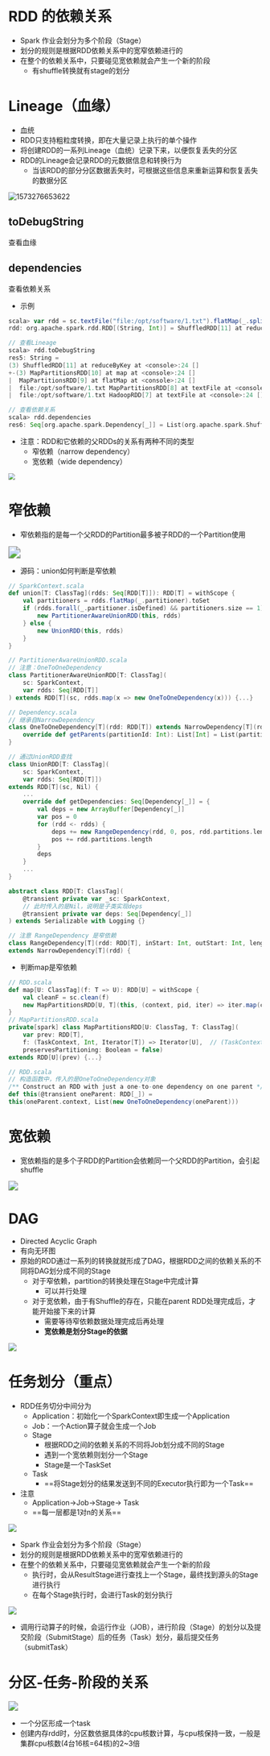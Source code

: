 # RDD 的依赖关系

- Spark 作业会划分为多个阶段（Stage）
- 划分的规则是根据RDD依赖关系中的宽窄依赖进行的
- 在整个的依赖关系中，只要碰见宽依赖就会产生一个新的阶段
  - 有shuffle转换就有stage的划分



# Lineage（血缘）

- 血统
- RDD只支持粗粒度转换，即在大量记录上执行的单个操作
- 将创建RDD的一系列Lineage（血统）记录下来，以便恢复丢失的分区
- RDD的Lineage会记录RDD的元数据信息和转换行为
  - 当该RDD的部分分区数据丢失时，可根据这些信息来重新运算和恢复丢失的数据分区

![1573276653622](img/55.png) 



## toDebugString

查看血缘



## dependencies

查看依赖关系



- 示例

```scala
scala> var rdd = sc.textFile("file:/opt/software/1.txt").flatMap(_.split(" ")).map((_,1)).reduceByKey(_+_)
rdd: org.apache.spark.rdd.RDD[(String, Int)] = ShuffledRDD[11] at reduceByKey at <console>:24

// 查看Lineage
scala> rdd.toDebugString
res5: String =
(3) ShuffledRDD[11] at reduceByKey at <console>:24 []
+-(3) MapPartitionsRDD[10] at map at <console>:24 []
|  MapPartitionsRDD[9] at flatMap at <console>:24 []
|  file:/opt/software/1.txt MapPartitionsRDD[8] at textFile at <console>:24 []
|  file:/opt/software/1.txt HadoopRDD[7] at textFile at <console>:24 []

// 查看依赖关系
scala> rdd.dependencies
res6: Seq[org.apache.spark.Dependency[_]] = List(org.apache.spark.ShuffleDependency@4ba7a9e4)
```

- 注意：RDD和它依赖的父RDDs的关系有两种不同的类型
  - 窄依赖（narrow dependency）
  - 宽依赖（wide dependency）

<img src="img/56.png" style="zoom:80%;" /> 



# 窄依赖

- 窄依赖指的是每一个父RDD的Partition最多被子RDD的一个Partition使用

<img src="img/57.png" style="zoom: 150%;" /> 

- 源码：union如何判断是窄依赖

```scala
// SparkContext.scala
def union[T: ClassTag](rdds: Seq[RDD[T]]): RDD[T] = withScope {
    val partitioners = rdds.flatMap(_.partitioner).toSet
    if (rdds.forall(_.partitioner.isDefined) && partitioners.size == 1) {
        new PartitionerAwareUnionRDD(this, rdds)
    } else {
        new UnionRDD(this, rdds)
    }
}

// PartitionerAwareUnionRDD.scala
// 注意：OneToOneDependency
class PartitionerAwareUnionRDD[T: ClassTag](
    sc: SparkContext,
    var rdds: Seq[RDD[T]]
) extends RDD[T](sc, rdds.map(x => new OneToOneDependency(x))) {...}

// Dependency.scala
// 继承自NarrowDependency
class OneToOneDependency[T](rdd: RDD[T]) extends NarrowDependency[T](rdd) {
    override def getParents(partitionId: Int): List[Int] = List(partitionId)
}

// 通过UnionRDD查找
class UnionRDD[T: ClassTag](
    sc: SparkContext,
    var rdds: Seq[RDD[T]])
extends RDD[T](sc, Nil) {
    ...
    override def getDependencies: Seq[Dependency[_]] = {
        val deps = new ArrayBuffer[Dependency[_]]
        var pos = 0
        for (rdd <- rdds) {
            deps += new RangeDependency(rdd, 0, pos, rdd.partitions.length)
            pos += rdd.partitions.length
        }
        deps
    }
    ...
}

abstract class RDD[T: ClassTag](
    @transient private var _sc: SparkContext,
    // 此时传入的是Nil，说明是子类实现deps
    @transient private var deps: Seq[Dependency[_]]
) extends Serializable with Logging {}

// 注意 RangeDependency 是窄依赖
class RangeDependency[T](rdd: RDD[T], inStart: Int, outStart: Int, length: Int)
extends NarrowDependency[T](rdd) {
```

- 判断map是窄依赖

```scala
// RDD.scala
def map[U: ClassTag](f: T => U): RDD[U] = withScope {
    val cleanF = sc.clean(f)
    new MapPartitionsRDD[U, T](this, (context, pid, iter) => iter.map(cleanF))
}
// MapPartitionsRDD.scala
private[spark] class MapPartitionsRDD[U: ClassTag, T: ClassTag](
    var prev: RDD[T],
    f: (TaskContext, Int, Iterator[T]) => Iterator[U],  // (TaskContext, partition index, iterator)
    preservesPartitioning: Boolean = false)
extends RDD[U](prev) {...}

// RDD.scala
// 构造函数中，传入的是OneToOneDependency对象
/** Construct an RDD with just a one-to-one dependency on one parent */
def this(@transient oneParent: RDD[_]) =
this(oneParent.context, List(new OneToOneDependency(oneParent)))
```



# 宽依赖

- 宽依赖指的是多个子RDD的Partition会依赖同一个父RDD的Partition，会引起shuffle

<img src="img/58.png" style="zoom:120%;" /> 



# DAG

- Directed Acyclic Graph
- 有向无环图
- 原始的RDD通过一系列的转换就就形成了DAG，根据RDD之间的依赖关系的不同将DAG划分成不同的Stage
  - 对于窄依赖，partition的转换处理在Stage中完成计算
    - 可以并行处理
  - 对于宽依赖，由于有Shuffle的存在，只能在parent RDD处理完成后，才能开始接下来的计算
    - 需要等待窄依赖数据处理完成后再处理
    - **宽依赖是划分Stage的依据**

![](img/59.png) 



# 任务划分（重点）

- RDD任务切分中间分为
  - Application：初始化一个SparkContext即生成一个Application
  - Job：一个Action算子就会生成一个Job
  - Stage
    - 根据RDD之间的依赖关系的不同将Job划分成不同的Stage
    - 遇到一个宽依赖则划分一个Stage
    - Stage是一个TaskSet
  - Task
    - ==将Stage划分的结果发送到不同的Executor执行即为一个Task==
- 注意
  - Application->Job->Stage-> Task 
  - ==每一层都是1对n的关系==

![](img/60.png) 

- Spark 作业会划分为多个阶段（Stage）
- 划分的规则是根据RDD依赖关系中的宽窄依赖进行的
- 在整个的依赖关系中，只要碰见宽依赖就会产生一个新的阶段
  - 执行时，会从ResultStage进行查找上一个Stage，最终找到源头的Stage进行执行
  - 在每个Stage执行时，会进行Task的划分执行

![](img/61.png) 

- 调用行动算子的时候，会运行作业（JOB），进行阶段（Stage）的划分以及提交阶段（SubmitStage）后的任务（Task）划分，最后提交任务（submitTask）



# 分区-任务-阶段的关系

<img src="img/45.png" style="zoom:120%;" /> 

- 一个分区形成一个task
- 创建内存rdd时，分区数依据具体的cpu核数计算，与cpu核保持一致，一般是集群cpu核数(4台16核=64核)的2~3倍